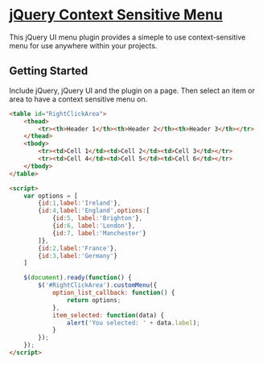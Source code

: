 [jQuery Context Sensitive Menu](http://www.trunknetworks.com)
================================

This jQuery UI menu plugin provides a simeple to use context-sensitive menu for use anywhere within your projects.

## Getting Started

Include jQuery, jQuery UI and the plugin on a page. Then select an item or area to have a context sensitive menu on.

```html
<table id="RightClickArea">
	<thead>
		<tr><th>Header 1</th><th>Header 2</th><th>Header 3</th></tr>
	</thead>
	<tbody>
		<tr><td>Cell 1</td><td>Cell 2</td><td>Cell 3</td></tr>
		<tr><td>Cell 4</td><td>Cell 5</td><td>Cell 6</td></tr>
	</tbody>
</table>

<script>
	var options = [
		{id:1,label:'Ireland'},
		{id:4,label:'England',options:[
			{id:5, label:'Brighton'},
			{id:6, label:'London'},
			{id:7, label:'Manchester'}
		]},
		{id:2,label:'France'},
		{id:3,label:'Germany'}
	]

	$(document).ready(function() {
		$('#RightClickArea').customMenu({
			option_list_callback: function() {
				return options;
			},
			item_selected: function(data) {
				alert('You selected: ' + data.label);
			}
		});
	});
</script>
```

